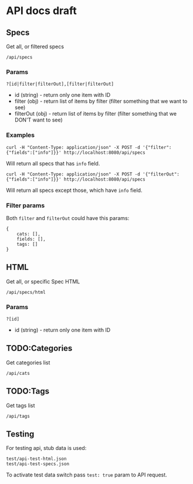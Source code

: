 # API docs draft

## Specs

Get all, or filtered specs

```
/api/specs
```

### Params

```
?[id|filter|filterOut],[filter|filterOut]
```

* id (string) - return only one item with ID
* filter (obj) - return list of items by filter (filter something that we want to see)
* filterOut (obj) - return list of items by filter (filter something that we DON'T want to see)

### Examples

```
curl -H "Content-Type: application/json" -X POST -d '{"filter":{"fields":["info"]}}' http://localhost:8080/api/specs
```

Will return all specs that has `info` field.

```
curl -H "Content-Type: application/json" -X POST -d '{"filterOut":{"fields":["info"]}}' http://localhost:8080/api/specs
```

Will return all specs except those, which have `info` field.


### Filter params

Both `filter` and `filterOut` could have this params:

```
{
    cats: [],
    fields: [],
    tags: []
}
```

## HTML

Get all, or specific Spec HTML

```
/api/specs/html
```

### Params

```
?[id]
```

* id (string) - return only one item with ID


## TODO:Categories

Get categories list

```
/api/cats
```

## TODO:Tags

Get tags list

```
/api/tags
```

## Testing

For testing api, stub data is used:

```
test/api-test-html.json
test/api-test-specs.json
```

To activate test data switch pass `test: true` param to API request.